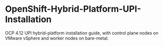 # OpenShift-Hybrid-Platform-UPI-Installation
OCP 4.12 UPI hybrid-platform installation guide, with control plane nodes on VMware vSphere and worker nodes on bare-metal.
